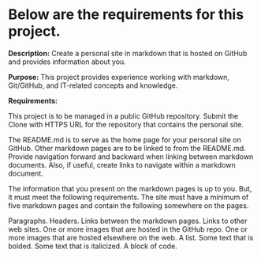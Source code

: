 # Below are the requirements for this project.

**Description:** Create a personal site in markdown that is hosted on GitHub and provides information about you.

**Purpose:** This project provides experience working with markdown, Git/GitHub, and IT-related concepts and knowledge.

**Requirements:**

This project is to be managed in a public GitHub repository. Submit the Clone with HTTPS URL for the repository that contains the personal site.

The README.md is to serve as the home page for your personal site on GitHub. Other markdown pages are to be linked to from the README.md. Provide navigation forward and backward when linking between markdown documents. Also, if useful, create links to navigate within a markdown document.

The information that you present on the markdown pages is up to you. But, it must meet the following requirements. The site must have a minimum of five markdown pages and contain the following somewhere on the pages.

Paragraphs.
Headers.
Links between the markdown pages.
Links to other web sites.
One or more images that are hosted in the GitHub repo.
One or more images that are hosted elsewhere on the web.
A list.
Some text that is bolded.
Some text that is italicized.
A block of code.
